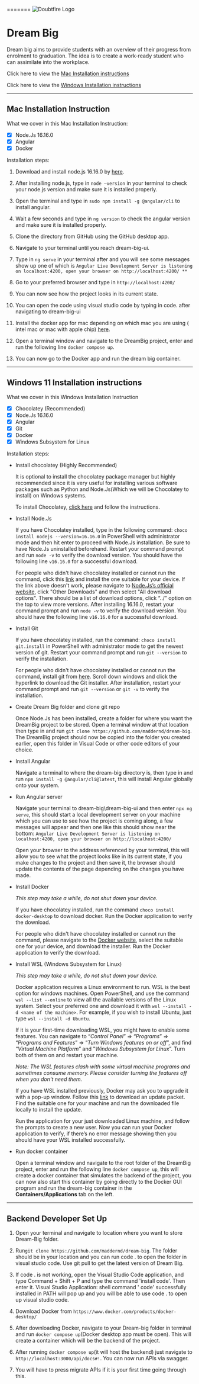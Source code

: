 =======
![Doubtfire Logo](http://puu.sh/lyClF/fde5bfbbe7.png)
# Dream Big

Dream big aims to provide students with an overview of their progress from enrolment to graduation. The idea is to create a work-ready student who can assimilate into the workplace.

Click here to view the [Mac Installation instructions](#mac-installation-instruction)

Click here to view the [Windows Installation instructions](#windows-11-installation-instructions)

***

## **Mac Installation Instruction**

What we cover in this Mac Installation Instruction:

- [x] Node.Js 16.16.0
- [x] Angular
- [x] Docker

Installation steps:

1. Download and install node.js 16.16.0 by [here][mac-1].

2. After installing node.js, type in `node –version` in your terminal to check your node.js version and make sure it is installed properly.

3. Open the terminal and type in `sudo npm install -g @angular/cli` to install angular.

4. Wait a few seconds and type in `ng version` to check the angular version and make sure it is installed properly.

5. Clone the directory from GitHub using the GitHub desktop app.

6. Navigate to your terminal until you reach dream-big-ui.

7. Type in `ng serve` in your terminal after and you will see some messages show up one of which is `Angular Live Development Server is listening on localhost:4200, open your browser on http://localhost:4200/ **`

8. Go to your preferred browser and type in `http://localhost:4200/`

9. You can now see how the project looks in its current state.

10. You can open the code using visual studio code by typing in code. after navigating to dream-big-ui

11. Install the docker app for mac depending on which mac you are using ( intel mac or mac with apple chip) [here][mac-2].

12. Open a terminal window and navigate to the DreamBig project, enter and run the following line `docker compose up`.

13. You can now go to the Docker app and run the dream big container.

***

## **Windows 11 Installation instructions**

What we cover in this Windows Installation Instruction

- [x] Chocolatey (Recommended)
- [x] Node.Js 16.16.0
- [x] Angular
- [x] Git
- [x] Docker
- [x] Windows Subsystem for Linux

Installation steps:

- Install chocolatey (Highly Recommended)
    
    It is optional to install the chocolatey package manager but highly recommended since it is very useful for installing various software packages such as Python and Node.Js(Which we will be Chocolatey to install) on Windows systems. 
    
    To install Chocolatey, [click here][win-1] and follow the instructions. 
    
- Install Node.Js

    If you have Chocolatey installed, type in the following command: `choco install nodejs --version=16.16.0` in PowerShell with administrator mode and then hit enter to proceed with Node.Js installation. Be sure to have Node.Js uninstalled beforehand. Restart your command prompt and run `node -v` to verify the download version. You should have the following line `v16.16.0` for a successful download.

    For people who didn't have chocolatey installed or cannot run the command, click this [link][win-2] and install the one suitable for your device. If the link above doesn't work, please navigate to [Node.Js’s official website][win-3], click "Other Downloads" and then select "All download options". There should be a list of download options, click “../” option on the top to view more versions. After installing 16.16.0, restart your command prompt and run `node -v` to verify the download version. You should have the following line `v16.16.0` for a successful download.

- Install Git

    If you have chocolatey installed, run the command: `choco install git.install` in PowerShell with administrator mode to get the newest version of git. Restart your command prompt and run `git --version` to verify the installation.

    For people who didn't have chocolatey installed or cannot run the command, install git from [here][win-4]. Scroll down windows and click the hyperlink to download the Git installer. After installation, restart your command prompt and run `git --version` or `git -v` to verify the installation.

- Create Dream Big folder and clone git repo

    Once Node.Js has been installed, create a folder for where you want the DreamBig project to be stored. Open a terminal window at that location then type in and run `git clone https://github.com/maddernd/dream-big`. The DreamBig project should now be copied into the folder you created earlier, open this folder in Visual Code or other code editors of your choice.

- Install Angular

    Navigate a terminal to where the dream-big directory is, then type in and run `npm install -g @angular/cli@latest`, this will install Angular globally onto your system.

- Run Angular server

    Navigate your terminal to dream-big\dream-big-ui and then enter `npx ng serve`, this should start a local development server on your machine which you can use to see how the project is coming along, a few messages will appear and then one like this should show near the bottom: `Angular Live Development Server is listening on localhost:4200, open your browser on http://localhost:4200/`
    
    Open your browser to the address referenced by your terminal, this will allow you to see what the project looks like in its current state, if you make changes to the project and then save it, the browser should update the contents of the page depending on the changes you have made.

- Install Docker

    *This step may take a while, do not shut down your device.*

    If you have chocolatey installed, run the command `choco install docker-desktop` to download docker. Run the Docker application to verify the download.

    For people who didn't have chocolatey installed or cannot run the command, please navigate to the [Docker website][win-5], select the suitable one for your device, and download the installer. Run the Docker application to verify the download.

- Install WSL (Windows Subsystem for Linux)

    *This step may take a while, do not shut down your device.*

    Docker application requires a Linux environment to run. WSL is the best option for windows machines. Open PowerShell, and use the command `wsl --list --online` to view all the available versions of the Linux system. Select your preferred one and download it with `wsl --install -d <name of the machine>`. For example, if you wish to install Ubuntu, just type `wsl --install -d Ubuntu`. 

    If it is your first-time downloading WSL, you might have to enable some features. You can navigate to  “*Control Panel*” => “*Programs*” => “*Programs and Features*” => “*Turn Windows features on or off*”, and find “*Virtual Machine Platform*” and "*Windows Subsystem for Linux*”. Turn both of them on and restart your machine.

    *Note: The WSL features clash with some virtual machine programs and sometimes consume memory. Please consider turning the features off when you don't need them.*

    If you have WSL installed previously, Docker may ask you to upgrade it with a pop-up window. Follow this [link][win-6] to download an update packet. Find the suitable one for your machine and run the downloaded file locally to install the update. 

    Run the application for your just downloaded Linux machine, and follow the prompts to create a new user. Now you can run your Docker application to verify, if there’s no error message showing then you should have your WSL installed successfully.

- Run docker container

    Open a terminal window and navigate to the root folder of the DreamBig project, enter and run the following line `docker compose up`, this will create a docker container that simulates the backend of the project, you can now also start this container by going directly to the Docker GUI program and run the dream-big container in the **Containers/Applications** tab on the left.

***

## **Backend Developer Set Up**

1. Open your terminal and navigate to location where you want to store Dream-Big folder. 

2. Run`git clone https://github.com/maddernd/dream-big`. The folder should be in your location and you can run code . to open the folder in visual studio code. Use git pull to get the latest version of Dream Big.

3. If code . is not working, open the Visual Studio Code application, and type Command + Shift + P and type the command 'install code'. Then enter it. Visual Studio Application: shell command ' code' successfully installed in PATH will pop up and you will be able to use code . to open up visual studio code. 

4. Download Docker from `https://www.docker.com/products/docker-desktop/`

5. After downloading Docker, navigate to your Dream-big folder in terminal and run `docker compose up`(Docker desktop app must be open). This will create a container which will be the backend of the project.

6. After running `docker compose up`(it will host the backend) just navigate to `http://localhost:3000/api/docs#!`. You can now run APIs via swagger.

7. You will have to press migrate APIs if it is your first time going through this.



[comment]: # (--------------------The Links for MacOS--------------------)

[mac-1]: <https://nodejs.org/en/download/> "Node-js for mac"

[mac-2]: <https://docs.docker.com/desktop/install/mac-install/> "docker for mac"

[comment]: # (--------------------The Links for Windows--------------------)

[win-1]: <https://chocolatey.org/install> "Chocolatey for win"

[win-2]: <https://nodejs.org/dist/v16.16.0/> "Node.Js 16.16.0 for win"

[win-3]: <https://nodejs.org/en/> "Node.Js's offical website"

[win-4]: <https://git-scm.com/download/win> "Git install"

[win-5]: <https://www.docker.com/get-started/> "Docker"

[win-6]: <https://aka.ms/wsl2kernel> "WSL Update package"

